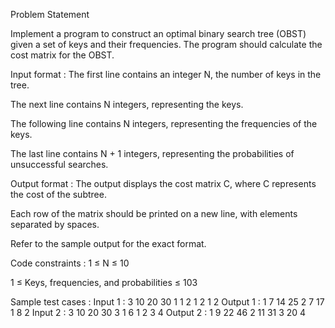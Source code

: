 Problem Statement

Implement a program to construct an optimal binary search tree (OBST) given a set of keys and their frequencies. The program should calculate the cost matrix for the OBST.

Input format :
The first line contains an integer N, the number of keys in the tree.

The next line contains N integers, representing the keys.

The following line contains N integers, representing the frequencies of the keys.

The last line contains N + 1 integers, representing the probabilities of unsuccessful searches.

Output format :
The output displays the cost matrix C, where C represents the cost of the subtree.

Each row of the matrix should be printed on a new line, with elements separated by spaces.

Refer to the sample output for the exact format.

Code constraints :
1 ≤ N ≤ 10

1 ≤ Keys, frequencies, and probabilities ≤ 103

Sample test cases :
Input 1 :
3
10 20 30
1 1 2
1 2 1 2
Output 1 :
1 7 14 25
2 7 17
1 8
2
Input 2 :
3
10 20 30
3 1 6
1 2 3 4
Output 2 :
1 9 22 46
2 11 31
3 20
4

